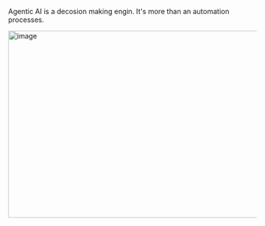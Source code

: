Agentic AI is a decosion making engin. It's more than an automation processes.

<img width="846" height="380" alt="image" src="https://github.com/user-attachments/assets/71f2a8f2-1ba5-4b1e-90f3-6610854e0f8d" />





